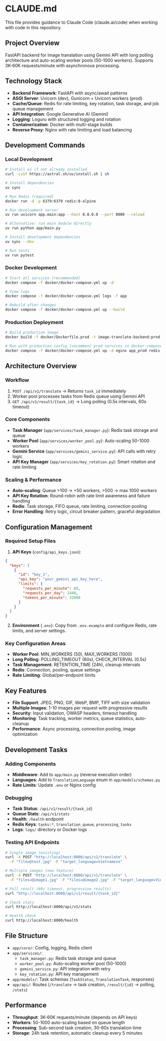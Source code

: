 # CLAUDE.md

This file provides guidance to Claude Code (claude.ai/code) when working with code in this repository.

## Project Overview

FastAPI backend for image translation using Gemini API with long polling architecture and auto-scaling worker pools (50-1000 workers). Supports 3K-60K requests/minute with asynchronous processing.

## Technology Stack

- **Backend Framework**: FastAPI with async/await patterns
- **ASGI Server**: Uvicorn (dev), Gunicorn + Uvicorn workers (prod)
- **Cache/Queue**: Redis for rate limiting, key rotation, task storage, and job queue management
- **API Integration**: Google Generative AI (Gemini)
- **Logging**: Loguru with structured logging and rotation
- **Containerization**: Docker with multi-stage builds
- **Reverse Proxy**: Nginx with rate limiting and load balancing

## Development Commands

### Local Development
```bash
# Install uv if not already installed
curl -LsSf https://astral.sh/uv/install.sh | sh

# Install dependencies
uv sync

# Run Redis (required)
docker run -d -p 6379:6379 redis:8-alpine

# Run development server
uv run uvicorn app.main:app --host 0.0.0.0 --port 8000 --reload

# Alternative: run main module directly
uv run python app/main.py

# Install development dependencies
uv sync --dev

# Run tests
uv run pytest
```

### Docker Development
```bash
# Start all services (recommended)
docker compose -f docker/docker-compose.yml up -d

# View logs
docker compose -f docker/docker-compose.yml logs -f app

# Rebuild after changes
docker compose -f docker/docker-compose.yml up --build
```

### Production Deployment
```bash
# Build production image
docker build -f docker/Dockerfile.prod -t image-translate-backend:prod .

# Run with production config (uncomment prod services in docker-compose.yml)
docker compose -f docker/docker-compose.yml up -d nginx app_prod redis
```

## Architecture Overview

### Workflow
1. `POST /api/v1/translate` → Returns `task_id` immediately
2. Worker pool processes tasks from Redis queue using Gemini API
3. `GET /api/v1/result/{task_id}` → Long polling (0.5s intervals, 60s timeout)

### Core Components
- **Task Manager** (`app/services/task_manager.py`): Redis task storage and queue
- **Worker Pool** (`app/services/worker_pool.py`): Auto-scaling 50-1000 workers
- **Gemini Service** (`app/services/gemini_service.py`): API calls with retry logic
- **API Key Manager** (`app/services/key_rotation.py`): Smart rotation and rate limiting

### Scaling & Performance
- **Auto-scaling**: Queue >100 → +50 workers, >500 → max 1000 workers
- **API Key Rotation**: Round-robin with rate limit awareness and failure handling  
- **Redis**: Task storage, FIFO queue, rate limiting, connection pooling
- **Error Handling**: Retry logic, circuit breaker pattern, graceful degradation

## Configuration Management

### Required Setup Files

1. **API Keys** (`config/api_keys.json`):
```json
{
  "keys": [
    {
      "id": "key_1",
      "api_key": "your_gemini_api_key_here",
      "limits": {
        "requests_per_minute": 60,
        "requests_per_day": 1440, 
        "tokens_per_minute": 32000
      }
    }
  ]
}
```

2. **Environment** (`.env`):
Copy from `.env.example` and configure Redis, rate limits, and server settings.

### Key Configuration Areas
- **Worker Pool**: MIN_WORKERS (50), MAX_WORKERS (1000)
- **Long Polling**: POLLING_TIMEOUT (60s), CHECK_INTERVAL (0.5s)  
- **Task Management**: RETENTION_TIME (24h), cleanup intervals
- **Redis**: Connection, pooling, queue settings
- **Rate Limiting**: Global/per-endpoint limits

## Key Features
- **File Support**: JPEG, PNG, GIF, WebP, BMP, TIFF with size validation
- **Multiple Images**: 1-10 images per request with progressive results
- **Security**: Input validation, OWASP headers, timeout handling
- **Monitoring**: Task tracking, worker metrics, queue statistics, auto-cleanup
- **Performance**: Async processing, connection pooling, image optimization

## Development Tasks

### Adding Components
- **Middleware**: Add to `app/main.py` (reverse execution order)
- **Languages**: Add to `TranslationLanguage` enum in `app/models/schemas.py`
- **Rate Limits**: Update `.env` or Nginx config

### Debugging
- **Task Status**: `/api/v1/result/{task_id}` 
- **Queue Stats**: `/api/v1/stats`
- **Health**: `/health` endpoint
- **Redis Keys**: `tasks:*`, `translation_queue`, `processing_tasks`
- **Logs**: `logs/` directory or Docker logs

### Testing API Endpoints
```bash
# Single image (existing)
curl -X POST "http://localhost:8000/api/v1/translate" \
  -F "file=@test.jpg" -F "target_language=Vietnamese"

# Multiple images (new feature)
curl -X POST "http://localhost:8000/api/v1/translate" \
  -F "files=@image1.jpg" -F "files=@image2.jpg" -F "target_language=Vietnamese"

# Poll result (60s timeout, progressive results)
curl "http://localhost:8000/api/v1/result/{task_id}"

# Check stats
curl http://localhost:8000/api/v1/stats

# Health check  
curl http://localhost:8000/health
```

## File Structure
- `app/core/`: Config, logging, Redis client
- `app/services/`: 
  - `task_manager.py`: Redis task storage and queue
  - `worker_pool.py`: Auto-scaling worker pool (50-1000)
  - `gemini_service.py`: API integration with retry
  - `key_rotation.py`: API key management
- `app/models/`: Task schemas (`TaskStatus`, `TranslationTask`, responses)
- `app/api/`: Routes (`/translate` → task creation, `/result/{id}` → polling, `/stats`)

## Performance
- **Throughput**: 3K-60K requests/minute (depends on API keys)
- **Workers**: 50-1000 auto-scaling based on queue length
- **Processing**: Sub-second task creation, 30-60s translation time
- **Storage**: 24h task retention, automatic cleanup every 5 minutes
